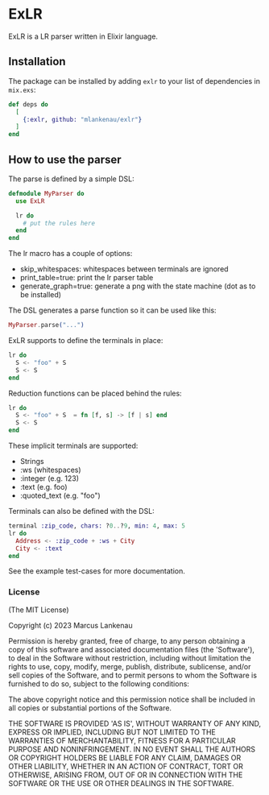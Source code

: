 # ExLR

ExLR is a LR parser written in Elixir language.

## Installation

The package can be installed
by adding `exlr` to your list of dependencies in `mix.exs`:

```elixir
def deps do
  [
    {:exlr, github: "mlankenau/exlr"}
  ]
end
```

## How to use the parser

The parse is defined by a simple DSL:


```elixir
defmodule MyParser do
  use ExLR

  lr do
    # put the rules here
  end
end
```

The lr macro has a couple of options:
- skip_whitespaces: whitespaces between terminals are ignored
- print_table=true: print the lr parser table
- generate_graph=true: generate a png with the state machine (dot as to be installed)

The DSL generates a parse function so it can be used like this:

```elixir
MyParser.parse("...")
```

ExLR supports to define the terminals in place:

```elixir
lr do
  S <- "foo" + S
  S <- S
end
```

Reduction functions can be placed behind the rules:

```elixir
lr do
  S <- "foo" + S  = fn [f, s] -> [f | s] end
  S <- S
end
```

These implicit terminals are supported:

- Strings
- :ws      (whitespaces)
- :integer (e.g. 123)
- :text    (e.g. foo)
- :quoted_text (e.g. "foo")

Terminals can also be defined with the DSL:

```elixir
terminal :zip_code, chars: ?0..?9, min: 4, max: 5
lr do
  Address <- :zip_code + :ws + City
  City <- :text
end
```

See the example test-cases for more documentation.

### License ###
(The MIT License)

Copyright (c) 2023 Marcus Lankenau

Permission is hereby granted, free of charge, to any person obtaining
a copy of this software and associated documentation files (the
'Software'), to deal in the Software without restriction, including
without limitation the rights to use, copy, modify, merge, publish,
distribute, sublicense, and/or sell copies of the Software, and to
permit persons to whom the Software is furnished to do so, subject to
the following conditions:

The above copyright notice and this permission notice shall be
included in all copies or substantial portions of the Software.

THE SOFTWARE IS PROVIDED 'AS IS', WITHOUT WARRANTY OF ANY KIND,
EXPRESS OR IMPLIED, INCLUDING BUT NOT LIMITED TO THE WARRANTIES OF
MERCHANTABILITY, FITNESS FOR A PARTICULAR PURPOSE AND NONINFRINGEMENT.
IN NO EVENT SHALL THE AUTHORS OR COPYRIGHT HOLDERS BE LIABLE FOR ANY
CLAIM, DAMAGES OR OTHER LIABILITY, WHETHER IN AN ACTION OF CONTRACT,
TORT OR OTHERWISE, ARISING FROM, OUT OF OR IN CONNECTION WITH THE
SOFTWARE OR THE USE OR OTHER DEALINGS IN THE SOFTWARE.
